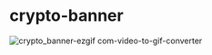 # crypto-banner



![crypto_banner-ezgif com-video-to-gif-converter](https://github.com/StanCosmin28/crypto-banner/assets/94742249/aca9fd8c-75aa-4fea-bec3-71e55a1a7dd7)

